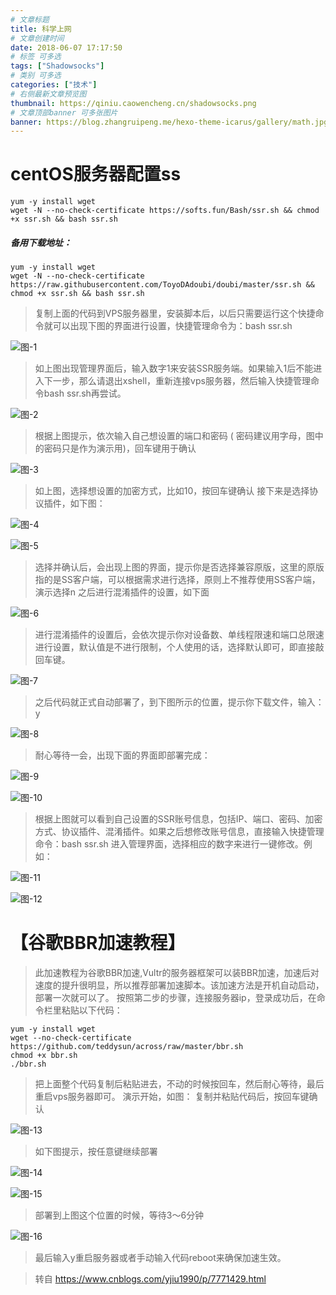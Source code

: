 ```yaml
---
# 文章标题
title: 科学上网
# 文章创建时间
date: 2018-06-07 17:17:50
# 标签 可多选
tags: ["Shadowsocks"]
# 类别 可多选
categories: ["技术"]
# 右侧最新文章预览图
thumbnail: https://qiniu.caowencheng.cn/shadowsocks.png
# 文章顶部banner 可多张图片
banner: https://blog.zhangruipeng.me/hexo-theme-icarus/gallery/math.jpg
---
```


<!-- ![ShadowsocksX](https://qiniu.caowencheng.cn/shadowsocks.png "description") -->

centOS服务器配置ss
==========

```
yum -y install wget
wget -N --no-check-certificate https://softs.fun/Bash/ssr.sh && chmod +x ssr.sh && bash ssr.sh
```
<h5>备用下载地址：</h5>

```
yum -y install wget
wget -N --no-check-certificate https://raw.githubusercontent.com/ToyoDAdoubi/doubi/master/ssr.sh && chmod +x ssr.sh && bash ssr.sh
```

>复制上面的代码到VPS服务器里，安装脚本后，以后只需要运行这个快捷命令就可以出现下图的界面进行设置，快捷管理命令为：bash ssr.sh

<!--more-->

![图-1](https://qiniu.caowencheng.cn/shadowsocks-1.png "description")

>如上图出现管理界面后，输入数字1来安装SSR服务端。如果输入1后不能进入下一步，那么请退出xshell，重新连接vps服务器，然后输入快捷管理命令bash ssr.sh再尝试。

![图-2](https://qiniu.caowencheng.cn/shadowsocks-2.png "description")

>根据上图提示，依次输入自己想设置的端口和密码 ( 密码建议用字母，图中的密码只是作为演示用)，回车键用于确认

![图-3](https://qiniu.caowencheng.cn/shadowsocks-3.png "description")

>如上图，选择想设置的加密方式，比如10，按回车键确认
接下来是选择协议插件，如下图：

![图-4](https://qiniu.caowencheng.cn/shadowsocks-4.png "description")

![图-5](https://qiniu.caowencheng.cn/shadowsocks-5.png "description")

>选择并确认后，会出现上图的界面，提示你是否选择兼容原版，这里的原版指的是SS客户端，可以根据需求进行选择，原则上不推荐使用SS客户端，演示选择n
之后进行混淆插件的设置，如下面

![图-6](https://qiniu.caowencheng.cn/shadowsocks-6.png "description")

>进行混淆插件的设置后，会依次提示你对设备数、单线程限速和端口总限速进行设置，默认值是不进行限制，个人使用的话，选择默认即可，即直接敲回车键。

![图-7](https://qiniu.caowencheng.cn/shadowsocks-7.png "description")

>之后代码就正式自动部署了，到下图所示的位置，提示你下载文件，输入：y

![图-8](https://qiniu.caowencheng.cn/shadowsocks-8.png "description")

>耐心等待一会，出现下面的界面即部署完成：

![图-9](https://qiniu.caowencheng.cn/shadowsocks-9.png "description")

![图-10](https://qiniu.caowencheng.cn/shadowsocks-10.png "description")

>根据上图就可以看到自己设置的SSR账号信息，包括IP、端口、密码、加密方式、协议插件、混淆插件。如果之后想修改账号信息，直接输入快捷管理命令：bash ssr.sh 进入管理界面，选择相应的数字来进行一键修改。例如：

![图-11](https://qiniu.caowencheng.cn/shadowsocks-11.png "description")

![图-12](https://qiniu.caowencheng.cn/shadowsocks-12.png "description")

【谷歌BBR加速教程】
==============
>此加速教程为谷歌BBR加速,Vultr的服务器框架可以装BBR加速，加速后对速度的提升很明显，所以推荐部署加速脚本。该加速方法是开机自动启动，部署一次就可以了。
>按照第二步的步骤，连接服务器ip，登录成功后，在命令栏里粘贴以下代码：
```
yum -y install wget
wget --no-check-certificate https://github.com/teddysun/across/raw/master/bbr.sh
chmod +x bbr.sh
./bbr.sh
```
>把上面整个代码复制后粘贴进去，不动的时候按回车，然后耐心等待，最后重启vps服务器即可。
>演示开始，如图：
>复制并粘贴代码后，按回车键确认

![图-13](https://qiniu.caowencheng.cn/shadowsocks-13.png "description")

>如下图提示，按任意键继续部署

![图-14](https://qiniu.caowencheng.cn/shadowsocks-14.png "description")

![图-15](https://qiniu.caowencheng.cn/shadowsocks-15.png "description")
>部署到上图这个位置的时候，等待3～6分钟

![图-16](https://qiniu.caowencheng.cn/shadowsocks-16.png "description")

>最后输入y重启服务器或者手动输入代码reboot来确保加速生效。

>转自 <https://www.cnblogs.com/yjiu1990/p/7771429.html>